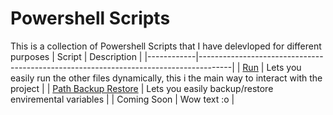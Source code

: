 # Powershell Scripts
This is a collection of Powershell Scripts that I have delevloped for different purposes 
| Script   | Description                                                                          |
|------------|--------------------------------------------------------------------------------------|
| [Run](Run.md)       | Lets you easily run the other files dynamically, this i the main way to interact with the project            |
| [Path Backup Restore](PathBackupRestore.md)        | Lets you easily backup/restore enviremental variables                             |
| Coming Soon       | Wow text :o            |